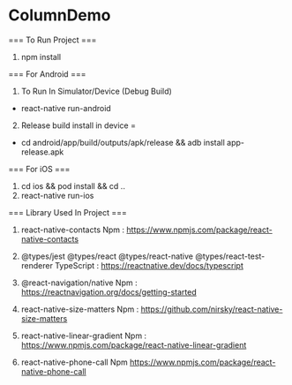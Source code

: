 # ColumnDemo

=== To Run Project ===

1. npm install

=== For Android ===

1. To Run In Simulator/Device (Debug Build) 
- react-native run-android

2. Release build install in device = 
- cd android/app/build/outputs/apk/release && adb install app-release.apk 

=== For iOS ===

1. cd ios && pod install && cd ..
2. react-native run-ios

=== Library Used In Project ===

1. react-native-contacts
Npm : https://www.npmjs.com/package/react-native-contacts

2. @types/jest @types/react @types/react-native @types/react-test-renderer
TypeScript : https://reactnative.dev/docs/typescript

3. @react-navigation/native
Npm : https://reactnavigation.org/docs/getting-started

4. react-native-size-matters
Npm : https://github.com/nirsky/react-native-size-matters 

5. react-native-linear-gradient
Npm : https://www.npmjs.com/package/react-native-linear-gradient

6. react-native-phone-call
Npm https://www.npmjs.com/package/react-native-phone-call